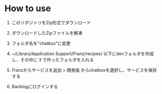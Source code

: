 # How to use

1. このリポジトリをZip形式でダウンロード

2. ダウンロードしたZipファイルを解凍

3. フォルダ名を"chatbox"に変更

4. ~/Library/Application Support/Franz/recipes/ 以下にdevフォルダを作成し、その中に 3 で作ったフォルダを入れる

5. Franzからサービスを追加 > 開発版 からchatboxを選択し、サービスを保存する

6. Backlogにログインする

